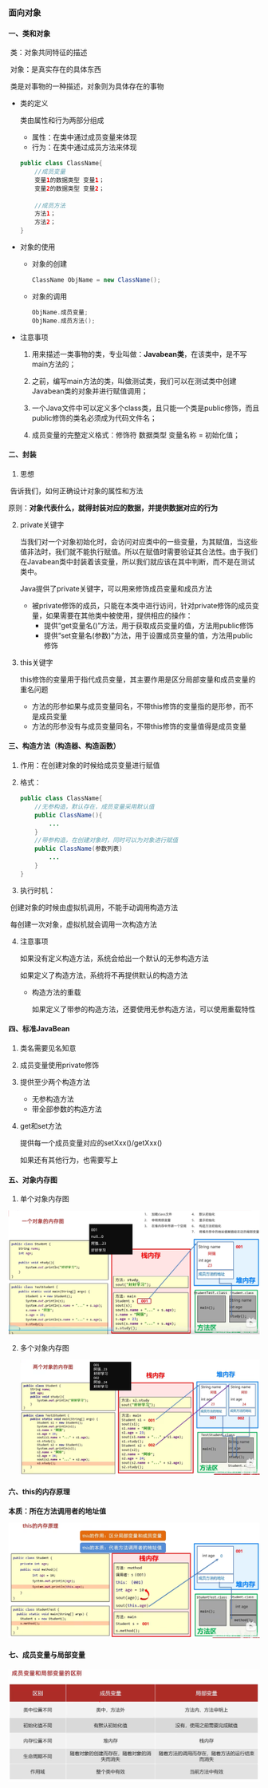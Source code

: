 ### 面向对象

#### 一、类和对象

​	类：对象共同特征的描述

​	对象：是真实存在的具体东西

​	类是对事物的一种描述，对象则为具体存在的事物

+ 类的定义

  类由属性和行为两部分组成

  + 属性：在类中通过成员变量来体现
  + 行为：在类中通过成员方法来体现

  ```java
  public class ClassName{
      //成员变量
      变量1的数据类型 变量1；
      变量2的数据类型 变量2；
      
      //成员方法
      方法1；
      方法2；
  }
  ```

+ 对象的使用

  + 对象的创建

    ```java
    ClassName ObjName = new ClassName();
    ```

  + 对象的调用

    ```java
    ObjName.成员变量;
    ObjName.成员方法();
    ```

+ 注意事项

  1. 用来描述一类事物的类，专业叫做：**Javabean类**，在该类中，是不写main方法的；

  2. 之前，编写main方法的类，叫做测试类，我们可以在测试类中创建Javabean类的对象并进行赋值调用；

  3. 一个Java文件中可以定义多个class类，且只能一个类是public修饰，而且public修饰的类名必须成为代码文件名；

  4. 成员变量的完整定义格式：修饰符 数据类型 变量名称 = 初始化值；

#### 二、封装

1. 思想

​		告诉我们，如何正确设计对象的属性和方法

​		原则：**对象代表什么，就得封装对应的数据，并提供数据对应的行为**

2. private关键字

   当我们对一个对象初始化时，会访问对应类中的一些变量，为其赋值，当这些值非法时，我们就不能执行赋值。所以在赋值时需要验证其合法性。由于我们在Javabean类中封装着该变量，所以我们就应该在其中判断，而不是在测试类中。

   Java提供了private关键字，可以用来修饰成员变量和成员方法

   + 被private修饰的成员，只能在本类中进行访问，针对private修饰的成员变量，如果需要在其他类中被使用，提供相应的操作：
     + 提供“get变量名()”方法，用于获取成员变量的值，方法用public修饰
     + 提供“set变量名(参数)”方法，用于设置成员变量的值，方法用public修饰

3. this关键字

   this修饰的变量用于指代成员变量，其主要作用是区分局部变量和成员变量的重名问题

   + 方法的形参如果与成员变量同名，不带this修饰的变量指的是形参，而不是成员变量
   + 方法的形参没有与成员变量同名，不带this修饰的变量值得是成员变量

#### 三、构造方法（构造器、构造函数）

1. 作用：在创建对象的时候给成员变量进行赋值

2. 格式：

   ```java
   public class ClassName{
       //无参构造，默认存在，成员变量采用默认值
       public ClassName(){
           ...
       }
       //带参构造，在创建对象时，同时可以为对象进行赋值
       public ClassName(参数列表)
           ...
       }
   }
   ```

3. 执行时机：

​		创建对象的时候由虚拟机调用，不能手动调用构造方法

​		每创建一次对象，虚拟机就会调用一次构造方法

4. 注意事项

   如果没有定义构造方法，系统会给出一个默认的无参构造方法

   如果定义了构造方法，系统将不再提供默认的构造方法

   + 构造方法的重载

     如果定义了带参的构造方法，还要使用无参构造方法，可以使用重载特性

#### 四、标准JavaBean

1. 类名需要见名知意

2. 成员变量使用private修饰

3. 提供至少两个构造方法

   + 无参构造方法
   + 带全部参数的构造方法

4. get和set方法

   提供每一个成员变量对应的setXxx()/getXxx()

   如果还有其他行为，也需要写上

#### 五、对象内存图

1. 单个对象内存图

<div style="text-align:center">
    <img src="images\单个对象内存图.png" alt="单个对象">
</div>

2. 多个对象内存图

   <div style="text-align:center">
       <img src="images\两个对象内存图.png" alt="两个对象">
   </div>

#### 六、this的内存原理

**本质：所在方法调用者的地址值**

<div style="text-align:center">
    <img src="images\this内存图.png" alt="this内存图">
</div>

#### 七、成员变量与局部变量

<div style="text-align:center">
    <img src="images\成员变量与局部变量.png" alt="变量">
</div>